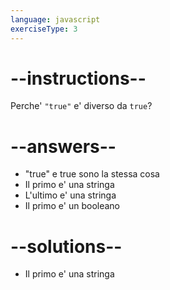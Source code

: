 ```yaml
---
language: javascript
exerciseType: 3
---
```


# --instructions--

Perche' `"true"` e' diverso da `true`?

# --answers--

- "true" e true sono la stessa cosa
- Il primo e' una stringa
- L'ultimo e' una stringa
- Il primo e' un booleano

# --solutions--

- Il primo e' una stringa
